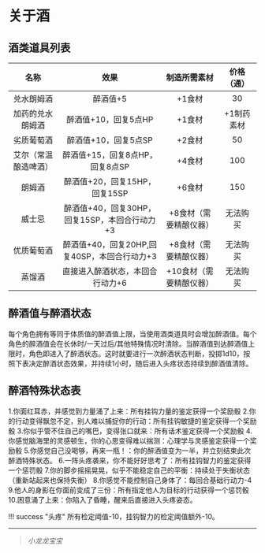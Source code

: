 # 关于酒

## 酒类道具列表

名称|效果|制造所需素材|价格（通）
:--:|:--:|:--:|:--:
兑水朗姆酒|醉酒值+5|+1食材|30
加药的兑水朗姆酒|醉酒值+10，回复5点HP|+1食材|+1制药素材|50
劣质葡萄酒|醉酒值+10，回复5点SP|+2食材|50
艾尔（常温酿造啤酒）|醉酒值+15，回复8点HP，回复8点SP|+4食材|100
朗姆酒|醉酒值+20，回复15HP，回复15SP|+6食材|150
威士忌|醉酒值+40，回复30HP，回复15SP，本回合行动力+3|+8食材（需要精酿仪器）|无法购买
优质葡萄酒|醉酒值+40，回复20HP,回复40SP，本回合行动力+3|+8食材（需要精酿仪器）|无法购买
蒸馏酒|直接进入醉酒状态，本回合行动力+6|+10食材（需要精酿仪器）|无法购买

## 醉酒值与醉酒状态

每个角色拥有等同于体质值的醉酒值上限，当使用酒类道具时会增加醉酒值。每个角色的醉酒值会在长休时/一天过后/其他特殊情况时清除。当醉酒值到达醉酒值上限时，角色即进入了醉酒状态。这时就要进行一次醉酒状态判断，投掷1d10，按照下表决定醉酒状态效果，并持续1小时，随后进入头疼状态持续到醉酒值清除。

## 醉酒特殊状态表

1.你面红耳赤，并感觉到力量涌了上来：所有挂钩力量的鉴定获得一个奖励骰
2.你的行动变得飘忽不定，别人难以捕捉你的行动：所有挂钩敏捷的鉴定获得一个奖励骰
3.你似乎管不住自己的嘴巴，变得张口就来：所有话术鉴定获得一个奖励骰
4.你感觉脑海里的灵感顿生，你的心思变得难以揣测：心理学与灵感鉴定获得一个奖励骰
5.你感觉自己没喝够，再来一瓶！：你的醉酒值变为一半，并立刻结束此次醉酒特殊状态。
6.一阵头疼袭来，你不能好好思考了：所有挂钩智力的鉴定获得一个惩罚骰
7.你的脚步摇摇晃晃，似乎不能稳定自己的平衡：持续处于失衡状态（重新站起来也保持失衡）
8.你感觉不能控制自己身体了：每回合基础行动力-4
9.他人的身影在你面前变成了三份：所有指定他人为目标的行动获得一个惩罚骰
10.困意涌了上来：你陷入了昏睡，醒来后直接进入头疼姿态。

!!! success "头疼"
    所有检定阈值-10，挂钩智力的检定阈值额外-10。

---

> *小龙龙宝宝*